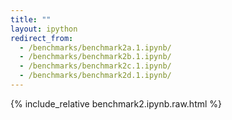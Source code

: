 ```yaml
---
title: ""
layout: ipython
redirect_from:
  - /benchmarks/benchmark2a.1.ipynb/
  - /benchmarks/benchmark2b.1.ipynb/
  - /benchmarks/benchmark2c.1.ipynb/
  - /benchmarks/benchmark2d.1.ipynb/
---
```


{% include_relative benchmark2.ipynb.raw.html %}
